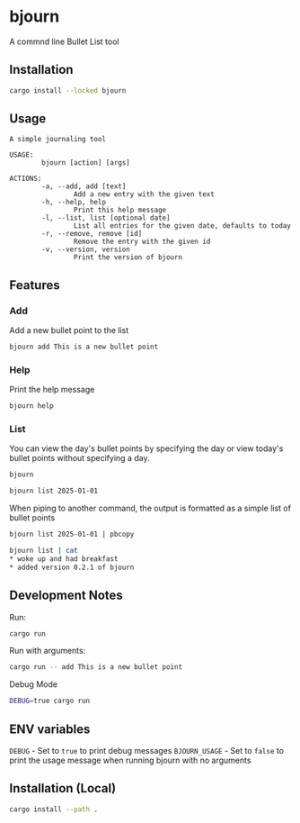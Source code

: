 # bjourn

A commnd line Bullet List tool

## Installation

```bash
cargo install --locked bjourn
```

## Usage

```
A simple journaling tool

USAGE:
        bjourn [action] [args]

ACTIONS:
        -a, --add, add [text]
                Add a new entry with the given text
        -h, --help, help
                Print this help message
        -l, --list, list [optional date]
                List all entries for the given date, defaults to today
        -r, --remove, remove [id]
                Remove the entry with the given id
        -v, --version, version
                Print the version of bjourn
```

## Features

### Add

Add a new bullet point to the list

```bash
bjourn add This is a new bullet point
```

### Help

Print the help message

```bash
bjourn help
```

### List

You can view the day's bullet points by specifying the day or view today's bullet points without specifying a day.

```bash
bjourn
```

```bash
bjourn list 2025-01-01
```

When piping to another command, the output is formatted as a simple list of bullet points

```bash
bjourn list 2025-01-01 | pbcopy

bjourn list | cat
* woke up and had breakfast
* added version 0.2.1 of bjourn
```

## Development Notes

Run:

```bash
cargo run
```

Run with arguments:

```bash
cargo run -- add This is a new bullet point
```

Debug Mode

```bash
DEBUG=true cargo run
```

## ENV variables

`DEBUG` - Set to `true` to print debug messages
`BJOURN_USAGE` - Set to `false` to print the usage message when running bjourn with no arguments

## Installation (Local)

```bash
cargo install --path .
```
